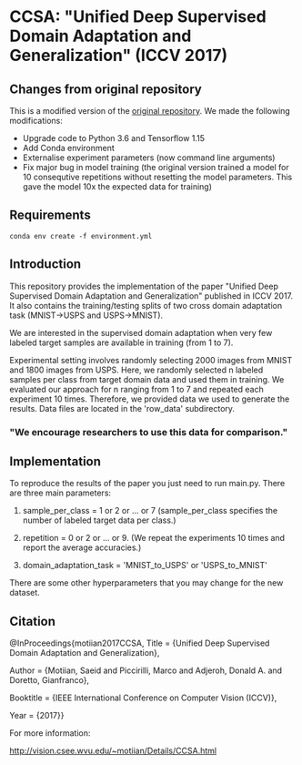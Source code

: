 # CCSA: "Unified Deep Supervised Domain Adaptation and Generalization" (ICCV 2017)

## Changes from original repository
This is a modified version of the [original repository](https://github.com/samotiian/CCSA). 
We made the following modifications:
- Upgrade code to Python 3.6 and Tensorflow 1.15
- Add Conda environment
- Externalise experiment parameters (now command line arguments)
- Fix major bug in model training (the original version trained a model for 10 consequtive repetitions without resetting the model parameters. This gave the model 10x the expected data for training)

## Requirements
```
conda env create -f environment.yml
```

## Introduction

This repository provides the implementation of the paper "Unified Deep Supervised Domain Adaptation and Generalization" published in ICCV 2017. It also contains the training/testing splits of two cross domain adaptation task (MNIST->USPS and USPS->MNIST). 

We are interested in the supervised domain adaptation when very few labeled target samples are available in training (from 1 to 7). 

Experimental setting involves randomly selecting 2000 images from MNIST and 1800 images from USPS. Here, we randomly selected n labeled samples per class from target domain data and used them in training. We evaluated our approach for n ranging from 1 to 7 and repeated each experiment 10 times. Therefore, we provided data we used to generate the results. Data files are located in the 'row_data' subdirectory.


### "We encourage researchers to use this data for comparison."



## Implementation

To reproduce the results of the paper you just need to run main.py. There are three main parameters:

1. sample_per_class = 1 or 2 or ... or 7 (sample_per_class specifies the number of labeled target data per class.)

2. repetition =  0 or 2 or ... or 9. (We repeat the experiments 10 times and report the average accuracies.)

3. domain_adaptation_task = 'MNIST_to_USPS' or 'USPS_to_MNIST'


There are some other hyperparameters that you may change for the new dataset.


## Citation

@InProceedings{motiian2017CCSA,
  Title                    = {Unified Deep Supervised Domain Adaptation and Generalization},

  Author                   = {Motiian, Saeid and Piccirilli, Marco and Adjeroh, Donald A. and Doretto, Gianfranco},

  Booktitle                = {IEEE International Conference on Computer Vision (ICCV)},

  Year                     = {2017}}
 
 
 
 
 For more information:
 
 http://vision.csee.wvu.edu/~motiian/Details/CCSA.html
 
 
 

